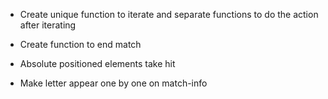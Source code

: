 <!-- - Import babel to make E6 import usable -->
<!-- - Test hit function within the Ship factory -->
<!-- - Implement addShipToBoardGrid -->
<!-- - Implement receiveAttackFromPlayer: 
Gameboards should have a receiveAttack function that takes a pair of coordinates, determines whether or not the attack hit a ship and then sends the ‘hit’ function to the correct ship, or records the coordinates of the missed shot.
 - Implement test -->
 <!-- - Debug findSHipIndexByName (returning -1) -->
 <!-- - Implement removeShipFromShipsArray -->
 <!-- - Test isPlayerDefeated -->
 <!-- - Test removeSquare... refactor works -->
<!-- Add event listener check -->
<!-- - How to change event listener gameboard everytime a player is swapped(check tic tac toe) -->
<!-- - Attach gameboard to each player(make function createPlayer? and putting createGameboard inside?) -->
 <!-- - switchBoards not switching boards -->
<!-- - _boardGrid not being marked correctly -->
<!-- - Player 2 rendering needs to be backwards
  :divide in 8 arrays and reverse the arrays to later join them? -->
<!-- - Even if hit ship is false, mark is as hit -->
  <!-- -Attacking(test at receiveAttack) -->
  <!-- -an already attacked square(check hit in boardgrid -->
<!-- - All squares are being rendered red? -->
<!-- - Setup game with computer -->
  <!-- :handle object that send report of the attacks on gameLoop -->
  <!-- - Find within boardGrid the square with the coords send -->
  <!-- - Make computer not attack the same coords twice
    :store number selected and exclude it from future generations -->
  <!-- - If player click is on hit square, return the whole process so the computer does not get a free chance to attack -->

<!-- - Check square ship rendering and ship coordinates placing(seems to not be consistent)
  :player > gameboard ship placement and gameboard ship rendering should be the same
  :computer > only place ships, no rendering
    :addShipToBoardGridObject! not printing after iterating boardGrid object
      :when a coord is found, does not look the following coord from the beggining of the boardGrid -->

<!-- - Computer ships not being placed correctly -->

<!-- - Clean code to make it more functional styled -->

- Create unique function to iterate and separate functions to do the action after iterating

- Create function to end match

- Absolute positioned elements take hit

- Make letter appear one by one on match-info